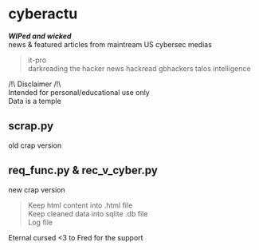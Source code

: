 # cyberactu  

***WIPed and wicked***  
news & featured articles from maintream US cybersec medias  
> it-pro  
> darkreading
> the hacker news
> hackread
> gbhackers
> talos intelligence

  

/!\ Disclaimer /!\  
Intended for personal/educational use only  
Data is a temple    

## scrap.py
old crap version

## req_func.py & rec_v_cyber.py
new crap version
> Keep html content into .html file  
> Keep cleaned data into sqlite .db file  
> Log file  




Eternal cursed <3 to Fred for the support 
